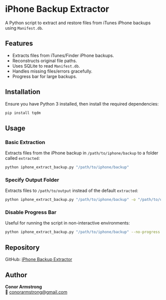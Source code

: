 # iPhone Backup Extractor

A Python script to extract and restore files from iTunes iPhone backups using `Manifest.db`.

## Features
- Extracts files from iTunes/Finder iPhone backups.
- Reconstructs original file paths.
- Uses SQLite to read `Manifest.db`.
- Handles missing files/errors gracefully.
- Progress bar for large backups.

## Installation
Ensure you have Python 3 installed, then install the required dependencies:

```bash
pip install tqdm
```

## Usage

### Basic Extraction
Extracts files from the iPhone backup in `/path/to/iphone/backup` to a folder called `extracted`:

```bash
python iphone_extract_backup.py "/path/to/iphone/backup"
```

### Specify Output Folder
Extracts files to `/path/to/output` instead of the default `extracted`:

```bash
python iphone_extract_backup.py "/path/to/iphone/backup" -o "/path/to/output"
```

### Disable Progress Bar
Useful for running the script in non-interactive environments:

```bash
python iphone_extract_backup.py "/path/to/iphone/backup" --no-progress
```

## Repository
GitHub: [iPhone Backup Extractor](https://github.com/conorarmstrong/iphone_extract_backup)

## Author
**Conor Armstrong**  
📧 conorarmstrong@gmail.com
